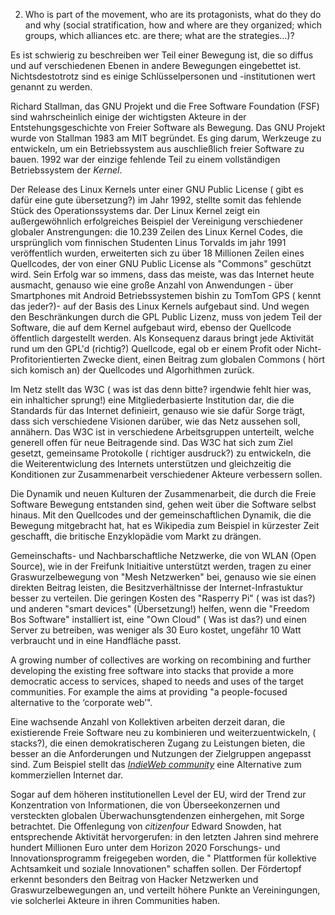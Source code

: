 2. Who is part of the movement, who are its protagonists, what do they do and why (social stratification, how and where are they organized; which groups, which alliances etc. are there; what are the strategies...)?

Es ist schwierig zu beschreiben wer Teil einer Bewegung ist, die so diffus und auf verschiedenen Ebenen in andere Bewegungen eingebettet ist. Nichtsdestotrotz sind es einige Schlüsselpersonen und -institutionen wert genannt zu werden.

Richard Stallman, das GNU Projekt und die Free Software Foundation (FSF) sind wahrscheinlich einige der wichtigsten Akteure in der Entstehungsgeschichte von Freier Software als Bewegung. Das GNU Projekt wurde von Stallman 1983 am MIT begründet. Es ging darum, Werkzeuge zu entwickeln, um ein Betriebssystem aus auschließlich freier Software zu bauen. 1992 war der einzige fehlende Teil zu einem vollständigen Betriebssystem der *Kernel*.

Der Release des Linux Kernels unter einer GNU Public License ( gibt es dafür eine gute übersetzung?) im Jahr 1992, stellte somit das fehlende Stück des Operationssystems dar. Der Linux Kernel zeigt ein außergewöhnlich erfolgreiches Beispiel der Vereinigung verschiedener globaler Anstrengungen: die 10.239 Zeilen des Linux Kernel Codes, die ursprünglich vom finnischen Studenten Linus Torvalds im jahr 1991 veröffentlich wurden, erweiterten sich zu über 18 Millionen Zeilen eines Quellcodes, der von einer GNU Public License als "Commons" geschützt wird. Sein Erfolg war so immens, dass das meiste, was das Internet heute ausmacht, genauso wie eine große Anzahl von Anwendungen - über Smartphones mit Android Betriebssystemen bishin zu TomTom GPS ( kennt das jeder?)- auf der Basis des Linux Kernels aufgebaut sind. Und wegen den Beschränkungen durch die GPL Public Lizenz, muss von jedem Teil der Software, die auf dem Kernel aufgebaut wird, ebenso der Quellcode öffentlich dargestellt werden. Als Konsequenz daraus bringt jede Aktivität rund um den GPL'd (richtig?) Quellcode, egal ob er einem Profit oder Nicht-Profitorientierten Zwecke dient, einen Beitrag zum globalen Commons ( hört sich komisch an) der Quellcodes und Algorhithmen zurück.

Im Netz stellt das W3C ( was ist das denn bitte? irgendwie fehlt hier was, ein inhalticher sprung!) eine Mitgliederbasierte Institution dar, die die Standards für das Internet definieirt, genauso wie sie dafür Sorge trägt, dass sich verschiedene Visionen darüber, wie das Netz aussehen soll, annähern. Das W3C ist in verschiedene Arbeitsgruppen unterteilt, welche generell offen für neue Beitragende sind. Das W3C hat sich zum Ziel gesetzt, gemeinsame Protokolle ( richtiger ausdruck?) zu entwickeln, die die Weiterentwiclung des Internets unterstützen und gleichzeitig die Konditionen zur Zusammenarbeit verschiedener Akteure verbessern sollen.

Die Dynamik und neuen Kulturen der Zusammenarbeit, die durch die Freie Software Bewegung entstanden sind, gehen weit über die Software selbst hinaus. Mit den Quellcodes und der gemeinschaftlichen Dynamik, die die Bewegung mitgebracht hat, hat es Wikipedia zum Beispiel in kürzester Zeit geschafft, die britische Enzyklopädie vom Markt zu drängen.

Gemeinschafts- und Nachbarschaftliche Netzwerke, die von WLAN (Open Source), wie in der Freifunk Initiaitive unterstützt werden, tragen zu einer Graswurzelbewegung von "Mesh Netzwerken" bei, genauso wie sie einen direkten Beitrag leisten, die Besitzverhältnisse der Internet-Infrastuktur besser zu verteilen. Die geringen Kosten des "Rasperry Pi" ( was ist das?) und anderen "smart devices" (Übersetzung!) helfen, wenn die "Freedom Bos Software" installiert ist, eine "Own Cloud" ( Was ist das?) und einen Server zu betreiben, was weniger als 30 Euro kostet, ungefähr 10 Watt verbraucht und in eine Handfläche passt.

A growing number of collectives are working on recombining and further developing the existing free software into stacks that provide a more democratic access to services, shaped to needs and uses of the target communities. For example the  aims at providing "a people-focused alternative to the ‘corporate web’".

Eine wachsende Anzahl von Kollektiven arbeiten derzeit daran, die existierende Freie Software neu zu kombinieren und weiterzuentwickeln, ( stacks?), die einen demokratischeren Zugang zu Leistungen bieten, die besser an die Anforderungen und Nutzungen der Zielgruppen angepasst sind. Zum Beispiel stellt das *[IndieWeb community](https://indiewebcamp.com/)*  eine Alternative zum kommerziellen Internet dar.

Sogar auf dem höheren institutionellen Level der EU, wird der Trend zur Konzentration von Informationen, die von Überseekonzernen und versteckten globalen Überwachunsgtendenzen einhergehen, mit Sorge betrachtet. Die Offenlegung von *citizenfour* Edward Snowden, hat entsprechende Aktivität hervorgerufen: in den letzten Jahren sind mehrere hundert Millionen Euro unter dem Horizon 2020 Forschungs- und Innovationsprogramm freigegeben worden, die " Plattformen für kollektive Achtsamkeit und soziale Innovationen" schaffen sollen. Der Fördertopf erkennt besonders den Beitrag von Hacker Netzwerken und Graswurzelbewegungen an, und verteilt höhere Punkte an Vereiningungen, vie solcherlei Akteure in ihren Communities haben.
